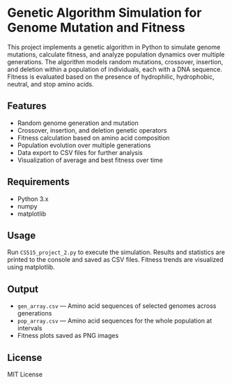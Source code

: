 # Genetic Algorithm Simulation for Genome Mutation and Fitness

This project implements a genetic algorithm in Python to simulate genome mutations, calculate fitness, and analyze population dynamics over multiple generations. The algorithm models random mutations, crossover, insertion, and deletion within a population of individuals, each with a DNA sequence. Fitness is evaluated based on the presence of hydrophilic, hydrophobic, neutral, and stop amino acids.

## Features

- Random genome generation and mutation
- Crossover, insertion, and deletion genetic operators
- Fitness calculation based on amino acid composition
- Population evolution over multiple generations
- Data export to CSV files for further analysis
- Visualization of average and best fitness over time

## Requirements

- Python 3.x
- numpy
- matplotlib

## Usage

Run `CS515_project_2.py` to execute the simulation. Results and statistics are printed to the console and saved as CSV files. Fitness trends are visualized using matplotlib.

## Output

- `gen_array.csv` — Amino acid sequences of selected genomes across generations
- `pop_array.csv` — Amino acid sequences for the whole population at intervals
- Fitness plots saved as PNG images

## License

MIT License
